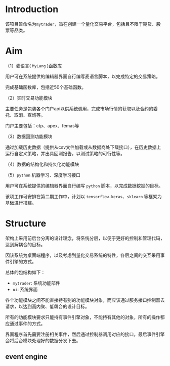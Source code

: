 # Introduction

该项目暂命名为`mytrader`，旨在创建一个量化交易平台，包括且不限于期货、股票等品类。

# Aim

（1）麦语言( `MyLang` )函数库

用户可在系统提供的编辑器界面自行编写麦语言脚本，以完成特定的交易策略。

完成基础函数库，包括近50个基础函数。

（2）实时交易功能模块

主要任务是包装各个门户api以供系统调用，完成市场行情的获取以及合约的委托、取消、查询等。

门户主要包括：ctp、apex、femas等

（3）数据回测功能模块

通过加载历史数据（提供从csv文件加载或从数据商处下载接口），在历史数据上运行自定义策略，并出具回测报告，以测试策略的可行性等。

（4）数据的结构化和持久化功能模块

（5）`python` 机器学习、深度学习接口

用户可在系统提供的编辑器界面自行编写 `python` 脚本，以完成数据挖掘的目标。

该项工作可安排在第二期工作中，计划以 `tensorflow.keras`、`sklearn` 等框架为基础进行搭建。

# Structure

架构上采用前后台分离的设计理念，将系统分层，以便于更好的控制和管理代码，达到解耦合的目标。

因该系统为桌面端程序，以及考虑到量化交易系统的特性，各层之间的交互采用事件引擎的方式。

总体的包结构如下：

- `mytrader`: 系统功能部件
- `ui`: 系统界面

各个功能模块之间不能直接持有别的功能模块对象，而应该通过服务接口控制器去请求，以达到高内聚、低耦合的设计目标。

所有的功能模块要求只能持有事件引擎对象，不能持有其他的对象，所有的操作都应通过事件的方式。

界面程序首先需要注册相关事件，然后通过控制器调用对应的接口，最后事件引擎会将后台模块处理好的数据分发下去。

## event engine

